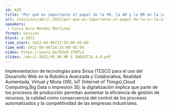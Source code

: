 ```yaml
---
id: A20
title: "Por qué es importante el papel de la VR, la AR y la MR en la industria 4.0"
url: /sessions/abril-2022/por-que-es-importante-el-papel-de-la-vr-la-ar-y-la-mr-en-la-industria-4-0
speakers:
 - Lucia Aura Mendez Martinez
format: session
block: a-2022
time_start: 2022-04-06T17:55:00-05:00
time_end: 2022-04-06T18:25:00-05:00
video: https://youtu.be/DVx8_VfNTL4
slides: /abril-2022/VR AR MR E INDUSTIA 4.0.pdf
---
```


Implementacion de tecnologías para Sirius ITESCO para el uso del Desarrollo Web en la Robótica Avanzada y Colaborativa, Realidad Aumentada, Virtual y Mixta (XR), IoT (Internet of Things),Cloud Computing,Big Data o Impresión 3D, la digitalización implica que parte de los procesos de producción permitan aumentar la eficiencia de gestión de recursos,  la calidad como consecuencia del control de los procesos automatizados y la competitividad de las empresas industriales.